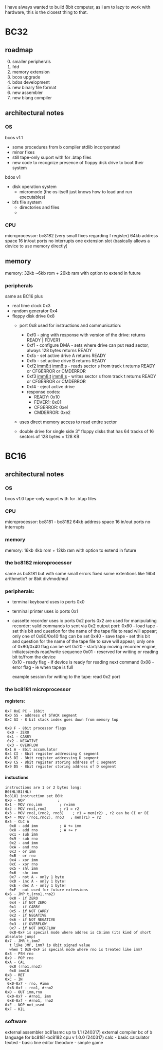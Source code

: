 I have always wanted to build 8bit computer, as i am to lazy to work with hardware, this is the closest thing to that.

# BC32
## roadmap
0. smaller peripherals
1. fdd
2. memory extension
3. bcos upgrade
4. bdos development
5. new binary file format
6. new assembler
7. new blang compiler

## architectural notes
### OS
bcos v1.1 
 - some procedures from b compiler stdlib incorporated
 - minor fixes
 - still tape-only suport with for .btap files
 - new code to recognize presence of floppy disk drive to boot their system

bdos v1
 - disk operation system
   - micromode (the os itself just knows how to load and run executables)
 - bfs file system
   - directories and files
   - 

### CPU
microprocessor: bc8182 (very small fixes regarding f register)
64kb address space
16 in/out ports
no interrupts
one extension slot (basically allows a device to use memory directly)

## memory
memory: 32kb
~6kb rom + 26kb ram with option to extend in future

### peripherals
same as BC16 plus
- real time clock 0x3
- random generator 0x4
- floppy disk drive 0x8
  - port 0x8 used for instructions and communication:
    - 0xf0 - ping with response with version of the drive: returns READY | FDVER1
    - 0xf1 <imm16> - configure DMA - sets where drive can put read sector, always 128 bytes returns READY
    - 0xfa - set active drive A returns READY
    - 0xfb - set active drive B returns READY
    - 0xf2 <imm8:t> <imm8:s> - reads sector s from track t returns READY or CFGERROR or CMDERROR
    - 0xf3 <imm8:t> <imm8:s> - writes sector s from track t returns READY or CFGERROR or CMDERROR
    - 0xf4 - eject active drive
    - response codes:
      - READY: 0x10
      - FDVER1: 0x01
      - CFGERROR: 0xe1
      - CMDERROR: 0xe2

  - uses direct memory access to read entire sector
  - double drive for single side 3" floppy disks that has 64 tracks of 16 sectors of 128 bytes = 128 KB

# BC16
## architectural notes
### OS
bcos v1.0
tape-only suport with for .btap files

### CPU
microprocessor: bc8181 - bc8182
64kb address space
16 in/out ports
no interrupts

### memory
memory: 16kb
4kb rom + 12kb ram with option to extend in future

### the bc8182 microprocessor
same as bc8181 but with some small errors fixed
some extentions like 16bit arithmetic? or 8bit div/mod/mul


### peripherals:
- terminal keyboard uses io ports 0x0
- terminal printer uses io ports 0x1
- cassette recorder uses io ports 0x2
  ports 0x2 are used for manipulating recorder:
    valid commands to sent via 0x2 output port:
    0x80 - load tape - set this bit and question for the name of the tape file to read will appear; only one of 0x80/0x40 flag can be set
    0x40 - save tape - set this bit and question for the name of the tape file to save will appear; only one of 0x80/0x40 flag can be set
    0x20 - start/stop moving recorder engine, initiates/ends read/write sequence
    0x01 - reserved for writing or reading bit to/from the device    
    0x10 - ready flag - if device is ready for reading next command
    0x08 - error flag - ie when tape is full

  example session for writing to the tape:
  read 0x2 port

### the bc8181 microprocessor
#### registers:
```
0xF 0xE PC - 16bit
0xD SS - address of STACK segment
0xC SI - 8 bit stack index goes down from memory top

0xB F - 8bit processor flags
 0x0 - ZERO
 0x1 - CARRY
 0x2 - NEGATIVE
 0x3 - OVERFLOW
0x1 A - 8bit accumulator
0x4 CI - 8bit register addressing C segment
0x5 DI - 8bit register addressing D segment
0x8 CS - 8bit register storing address of C segment
0x9 DS - 8bit register storing address of D segment
```
#### instuctions
```
instructions are 1 or 2 bytes long:
B0(HL)B1(HL)
bc8181 instruction set B0H:
0x0 - NOP               ;
0x1 - MOV rno,imm        ; r=imm
0x2 - MOV rno1,rno2      ; r1 = r2
0x3 - MOV rno1,(rno2, rno3)    ; r1 = mem(r2) , r2 can be CI or DI
0x4 - MOV (rno1,rno2), rno3   ; mem(r1) = r2
0x5 - CLC A
  0x0 - add imm          ; A += imm
  0x8 - add rno          ; A += r
  0x1 - sub imm
  0x9 - sub rno
  0x2 - and imm
  0xA - and rno
  0x3 - or imm
  0xB - or rno
  0x4 - xor imm
  0xC - xor rno
  0x5 - shl imm
  0x6 - shr imm
  0x7 - not A - only 1 byte
  0xD - inc A - only 1 byte!
  0xE - dec A - only 1 byte!
  0xF - not used for future extensions
0x6 - JMP t,(rno1,rno2)
  0x0 - if ZERO
  0x4 - if NOT ZERO
  0x1 - if CARRY
  0x5 - if NOT CARRY
  0x2 - if NEGATIVE
  0x6 - if NOT NEGATIVE
  0x3 - if OVERFLOW
  0x7 - if NOT OVERFLOW
  0x8-0xF is special mode where addres is CS:imm (its kind of short absolute jump)
0x7 - JMR t,imm7
  t like JMP, imm7 is 8bit signed value
  when t 0x8-0xF is special mode where rno is treated like imm7
0x8 - PSH rno
0x9 - POP rno
0xA - CAL 
  0x0 (rno1,rno2)
  0x8 imm16
0xB - RET
0xC - IN
 0x0-0x7 - rno, #imm
 0x8-0xf - rno1, #rno2
0xD - OUT imm,rno
 0x0-0x7 - #rno1, imm
 0x8-0xf - #rno1, rno2
0xE - NOP not_used
0xF - KIL
```
### software
external assembler bc81asmc up to 1.1 (240317)
external compiler bc of b language for bc8181-bc8182 cpu v 1.0.0 (240317)
calc - basic calculator
texted - basic line editor
theodore - simple game

